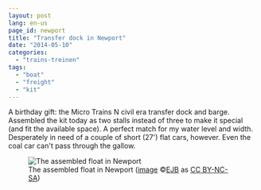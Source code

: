 ```yaml
---
layout: post
lang: en-us
page_id: newport
title: "Transfer dock in Newport"
date: "2014-05-10"
categories:
  - "trains-treinen"
tags:
  - "boat"
  - "freight"
  - "kit"
---
```


A birthday gift: the Micro Trains N civil era transfer dock and barge. Assembled the kit
today as two stalls instead of three to make it special (and fit the available space).
A perfect match for my water level and width. Desperately in need of a couple of short
(27') flat cars, however. Even the coal car can't pass through the gallow.

<figure><img src='{{ "/assets/img/blog/20140510-220120.jpg" | relative_url }}' alt='The assembled float in Newport' class='img-fluid'>
<figcaption class="kleiner">The assembled float in Newport (<a prefix="dct: https://purl.org/dc/terms/" href="https://purl.org/dc/dcmitype/Image" property="dct:title" rel="dct:type">image</a> &copy;<a prefix="cc: https://creativecommons.org/ns#" href="https://www.ebroerse.nl" property="cc:attributionName" rel="cc:attributionURL">EJB</a> as <a rel="license" href="https://creativecommons.org/licenses/by-nc-sa/4.0/">CC BY-NC-SA</a>)</figcaption>
</figure>
